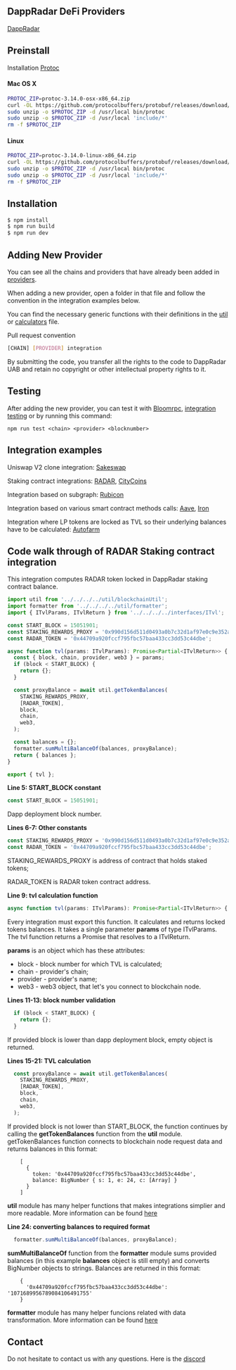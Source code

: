 ## DappRadar DeFi Providers

[DappRadar](https://dappradar.com/)

## Preinstall

Installation [Protoc](http://google.github.io/proto-lens/installing-protoc.html)

#### Mac OS X
```bash
PROTOC_ZIP=protoc-3.14.0-osx-x86_64.zip
curl -OL https://github.com/protocolbuffers/protobuf/releases/download/v3.14.0/$PROTOC_ZIP
sudo unzip -o $PROTOC_ZIP -d /usr/local bin/protoc
sudo unzip -o $PROTOC_ZIP -d /usr/local 'include/*'
rm -f $PROTOC_ZIP
```

#### Linux
```bash
PROTOC_ZIP=protoc-3.14.0-linux-x86_64.zip
curl -OL https://github.com/protocolbuffers/protobuf/releases/download/v3.14.0/$PROTOC_ZIP
sudo unzip -o $PROTOC_ZIP -d /usr/local bin/protoc
sudo unzip -o $PROTOC_ZIP -d /usr/local 'include/*'
rm -f $PROTOC_ZIP
```

## Installation

```bash
$ npm install
$ npm run build
$ npm run dev
```

## Adding New Provider

You can see all the chains and providers that have already been added in [providers](https://github.com/dappradar/dappradar-defi-providers/tree/master/src/factory/providers).

When adding a new provider, open a folder in that file and follow the convention in the integration examples below.

You can find the necessary generic functions with their definitions in the [util](https://github.com/dappradar/dappradar-defi-providers/blob/master/src/util/blockchainUtil.ts) or [calculators](https://github.com/dappradar/dappradar-defi-providers/tree/master/src/util/calculators) file.

Pull request convention

```bash
[CHAIN] [PROVIDER] integration
```

By submitting the code, you transfer all the rights to the code to DappRadar UAB and retain no copyright or other intellectual property rights to it.

## Testing

After adding the new provider, you can test it with [Bloomrpc](https://github.com/bloomrpc/bloomrpc), [integration testing](https://github.com/dappradar/dappradar-defi-providers/blob/master/src/factory/factory.spec.ts) or by running this command:
```
npm run test <chain> <provider> <blocknumber>
```

## Integration examples

Uniswap V2 clone integration: [Sakeswap](https://github.com/dappradar/dappradar-defi-providers/tree/master/src/factory/providers/ethereum/sakeswap)

Staking contract integrations: [RADAR](https://github.com/dappradar/dappradar-defi-providers/tree/master/src/factory/providers/ethereum/radarstaking), [CityCoins](https://github.com/dappradar/dappradar-defi-providers/tree/master/src/factory/providers/stacks/citycoins)

Integration based on subgraph: [Rubicon](https://github.com/dappradar/dappradar-defi-providers/tree/master/src/factory/providers/optimism/rubicon)

Integration based on various smart contract methods calls: [Aave](https://github.com/dappradar/dappradar-defi-providers/tree/master/src/factory/providers/avalanche/aave), [Iron](https://github.com/dappradar/dappradar-defi-providers/tree/master/src/factory/providers/polygon/iron)

Integration where LP tokens are locked as TVL so their underlying balances have to be calculated: [Autofarm](https://github.com/dappradar/dappradar-defi-providers/tree/master/src/factory/providers/bsc/autofarm)

## Code walk through of RADAR Staking contract integration

This integration computes RADAR token locked in DappRadar staking contract balance.

```typescript
import util from '../../../../util/blockchainUtil';
import formatter from '../../../../util/formatter';
import { ITvlParams, ITvlReturn } from '../../../../interfaces/ITvl';

const START_BLOCK = 15051901;
const STAKING_REWARDS_PROXY = '0x990d156d511d0493a0b7c32d1af97e0c9e352acd';
const RADAR_TOKEN = '0x44709a920fccf795fbc57baa433cc3dd53c44dbe';

async function tvl(params: ITvlParams): Promise<Partial<ITvlReturn>> {
  const { block, chain, provider, web3 } = params;
  if (block < START_BLOCK) {
    return {};
  }

  const proxyBalance = await util.getTokenBalances(
    STAKING_REWARDS_PROXY,
    [RADAR_TOKEN],
    block,
    chain,
    web3,
  );

  const balances = {};
  formatter.sumMultiBalanceOf(balances, proxyBalance);
  return { balances };
}

export { tvl };
```

**Line 5: START_BLOCK constant**
```typescript
const START_BLOCK = 15051901;
```
Dapp deployment block number.
  
**Lines 6-7: Other constants**
```typescript
const STAKING_REWARDS_PROXY = '0x990d156d511d0493a0b7c32d1af97e0c9e352acd';
const RADAR_TOKEN = '0x44709a920fccf795fbc57baa433cc3dd53c44dbe';
```
STAKING_REWARDS_PROXY is address of contract that holds staked tokens;

RADAR_TOKEN is RADAR token contract address.
  
**Line 9: tvl calculation function**
```typescript
async function tvl(params: ITvlParams): Promise<Partial<ITvlReturn>> {
```
Every integration must export this function. It calculates and returns locked tokens balances. It takes a single parameter **params** of type ITvlParams. The tvl function returns a Promise that resolves to a ITvlReturn.

  **params** is an object which has these attributes:
  - block - block number for which TVL is calculated;
  - chain - provider's chain;
  - provider - provider's name;
  - web3 - web3 object, that let's you connect to blockchain node.
  
**Lines 11-13: block number validation**
```typescript
  if (block < START_BLOCK) {
    return {};
  }
```
If provided block is lower than dapp deployment block, empty object is returned.

**Lines 15-21: TVL calculation**
```typescript
  const proxyBalance = await util.getTokenBalances(
    STAKING_REWARDS_PROXY,
    [RADAR_TOKEN],
    block,
    chain,
    web3,
  );
```
If provided block is not lower than START_BLOCK, the function continues by calling the **getTokenBalances** function from the **util** module. getTokenBalances function connects to blockchain node request data and returns balances in this format:
```
    [
      {
        token: '0x44709a920fccf795fbc57baa433cc3dd53c44dbe',
        balance: BigNumber { s: 1, e: 24, c: [Array] }
      }
    ]
```

**util** module has many helper functions that makes integrations simplier and more readable. More information can be found [here](https://github.com/dappradar/dappradar-defi-providers/blob/IN-731/src/util/blockchainUtil.ts)

**Line 24: converting balances to required format**
```typescript
  formatter.sumMultiBalanceOf(balances, proxyBalance);
```
**sumMultiBalanceOf** function from the **formatter** module sums provided balances (in this example **balances** object is still empty) and converts BigNumber objects to strings. Balances are returned in this format:
```
    {
      '0x44709a920fccf795fbc57baa433cc3dd53c44dbe': '1071689956789084106491755'
    }
```

**formatter** module has many helper funcions related with data transformation. More information can be found [here](https://github.com/dappradar/dappradar-defi-providers/blob/IN-731/src/util/formatter.ts)

## Contact

Do not hesitate to contact us with any questions. Here is the [discord](https://discord.com/channels/415573887531745281/1059466542162653284)
